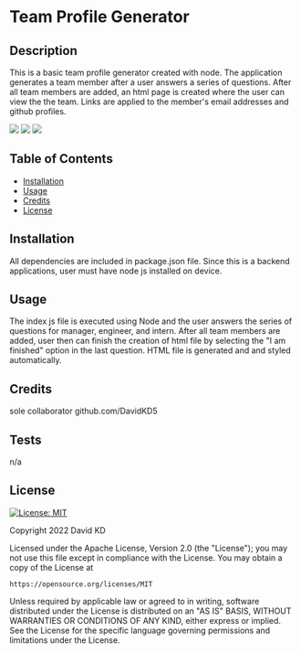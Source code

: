 # Team Profile Generator
  
  ## Description

  This is a basic team profile generator created with node. The application generates a team member after a user answers a series of questions.  After all team members are added, an html page is created where the user can view the the team. Links are applied to the member's email addresses and github profiles.

  ![](assets/images/img1.png)
  ![](assets/images/img2.png)
  ![](assets/images/img3.png)

  ## Table of Contents

  - [Installation](#installation)
  - [Usage](#usage)
  - [Credits](#credits)
  - [License](#license)

  ## Installation

  All dependencies are included in package.json file. Since this is a backend applications, user must have node js installed on device.

  ## Usage

  The index js file is executed using Node and the user answers the series of questions for manager, engineer, and intern. After all team members are added, user then can finish the creation of html file by selecting the "I am finished" option in the last question. HTML file is generated and and styled automatically. 

  ## Credits

  sole collaborator github.com/DavidKD5

  ## Tests

  n/a

  ## License

  [![License: MIT](https://img.shields.io/badge/License-MIT-yellow.svg)](https://opensource.org/licenses/MIT)

  Copyright 2022 David KD

Licensed under the Apache License, Version 2.0 (the "License");
you may not use this file except in compliance with the License.
You may obtain a copy of the License at

    https://opensource.org/licenses/MIT

Unless required by applicable law or agreed to in writing, software
distributed under the License is distributed on an "AS IS" BASIS,
WITHOUT WARRANTIES OR CONDITIONS OF ANY KIND, either express or implied.
See the License for the specific language governing permissions and
limitations under the License.

